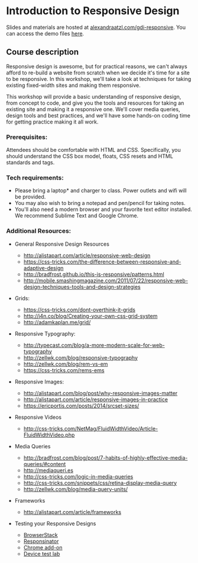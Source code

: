 # Introduction to Responsive Design

Slides and materials are hosted at [alexandraatzl.com/gdi-responsive](http://alexandraatzl.com/gdi-responsive). You can access the demo files [here](http://alexandraatzl.com/gdi-responsive/intro-rwd-exercises.zip).

## Course description

Responsive design is awesome, but for practical reasons, we can't always afford to re-build a website from scratch when we decide it's time for a site to be responsive. In this workshop, we'll take a look at techniques for taking existing fixed-width sites and making them responsive.

This workshop will provide a basic understanding of responsive design, from concept to code, and give you the tools and resources for taking an existing site and making it a responsive one. We'll cover media queries, design tools and best practices, and we'll have some hands-on coding time for getting practice making it all work.


### Prerequisites:

Attendees should be comfortable with HTML and CSS. Specifically, you should understand the CSS box model, floats, CSS resets and HTML standards and tags.


### Tech requirements:

 - Please bring a laptop* and charger to class. Power outlets and wifi will be provided.
 - You may also wish to bring a notepad and pen/pencil for taking notes.
 - You'll also need a modern browser and your favorite text editor installed. We recommend Sublime Text and Google Chrome.


### Additional Resources:

- General Responsive Design Resources
  - http://alistapart.com/article/responsive-web-design
  - https://css-tricks.com/the-difference-between-responsive-and-adaptive-design
  - http://bradfrost.github.io/this-is-responsive/patterns.html
  - http://mobile.smashingmagazine.com/2011/07/22/responsive-web-design-techniques-tools-and-design-strategies

- Grids:
  - https://css-tricks.com/dont-overthink-it-grids
  - http://j4n.co/blog/Creating-your-own-css-grid-system
  - http://adamkaplan.me/grid/

- Responsive Typography:
  - http://typecast.com/blog/a-more-modern-scale-for-web-typography
  - http://zellwk.com/blog/responsive-typography
  - http://zellwk.com/blog/rem-vs-em
  - https://css-tricks.com/rems-ems

- Responsive Images:
  - http://alistapart.com/blog/post/why-responsive-images-matter
  - http://alistapart.com/article/responsive-images-in-practice
  - https://ericportis.com/posts/2014/srcset-sizes/

- Responsive Videos
  - http://css-tricks.com/NetMag/FluidWidthVideo/Article-FluidWidthVideo.php

- Media Queries
  - http://bradfrost.com/blog/post/7-habits-of-highly-effective-media-queries/#content
  - http://mediaqueri.es
  - http://css-tricks.com/logic-in-media-queries
  - http://css-tricks.com/snippets/css/retina-display-media-query
  - http://zellwk.com/blog/media-query-units/

- Frameworks
  - http://alistapart.com/article/frameworks


- Testing your Responsive Designs
  - [BrowserStack](http://www.browserstack.com/responsive)
  - [Responsinator](http://responsinator.com/)
  - [Chrome add-on](https://chrome.google.com/webstore/detail/remote-preview/meilakmceeilinkpponceohlnfbhijok?hl=en)
  - [Device test lab](http://cognition.happycog.com/article/building-the-happy-cog-test-lab)